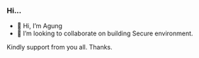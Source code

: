 ### Hi...

- 👋 Hi, I’m Agung
- 💞️ I’m looking to collaborate on building Secure environment.

Kindly support from you all.
Thanks.

<!---
editagungksm/editagungksm is a ✨ special ✨ repository because its `README.md` (this file) appears on your GitHub profile.
You can click the Preview link to take a look at your changes.
--->
